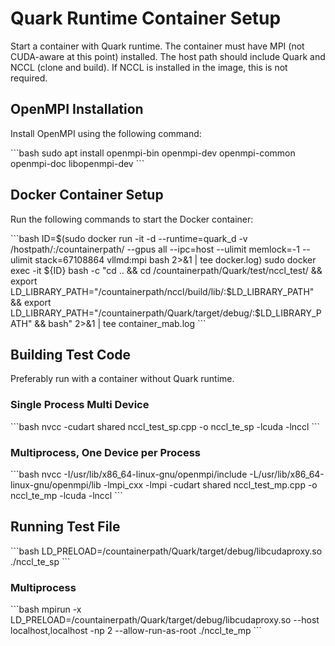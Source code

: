 # Quark Runtime Container Setup

Start a container with Quark runtime. The container must have MPI (not CUDA-aware at this point) installed. The host path should include Quark and NCCL (clone and build). If NCCL is installed in the image, this is not required.

## OpenMPI Installation

Install OpenMPI using the following command:

\`\`\`bash
sudo apt install openmpi-bin openmpi-dev openmpi-common openmpi-doc libopenmpi-dev
\`\`\`

## Docker Container Setup

Run the following commands to start the Docker container:

\`\`\`bash
ID=$(sudo docker run -it -d --runtime=quark_d -v /hostpath/:/countainerpath/ --gpus all --ipc=host --ulimit memlock=-1 --ulimit stack=67108864 vllmd:mpi bash 2>&1 | tee docker.log)
sudo docker exec -it ${ID} bash -c "cd .. && cd /countainerpath/Quark/test/nccl_test/ && export LD_LIBRARY_PATH=\"/countainerpath/nccl/build/lib/:\$LD_LIBRARY_PATH\" && export LD_LIBRARY_PATH=\"/countainerpath/Quark/target/debug/:\$LD_LIBRARY_PATH\" && bash" 2>&1 | tee container_mab.log
\`\`\`

## Building Test Code

Preferably run with a container without Quark runtime.

### Single Process Multi Device

\`\`\`bash
nvcc -cudart shared  nccl_test_sp.cpp -o nccl_te_sp -lcuda -lnccl
\`\`\`

### Multiprocess, One Device per Process

\`\`\`bash
nvcc -I/usr/lib/x86_64-linux-gnu/openmpi/include -L/usr/lib/x86_64-linux-gnu/openmpi/lib -lmpi_cxx -lmpi -cudart shared nccl_test_mp.cpp -o nccl_te_mp -lcuda -lnccl
\`\`\`

## Running Test File

\`\`\`bash
LD_PRELOAD=/countainerpath/Quark/target/debug/libcudaproxy.so ./nccl_te_sp
\`\`\`

### Multiprocess

\`\`\`bash
mpirun -x LD_PRELOAD=/countainerpath/Quark/target/debug/libcudaproxy.so --host localhost,localhost -np 2 --allow-run-as-root ./nccl_te_mp
\`\`\`
